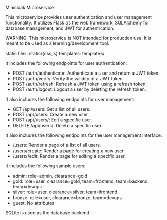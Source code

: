 Minicloak Microservice

This microservice provides user authentication and user management functionality.
It utilizes Flask as the web framework, SQLAlchemy for database management, and JWT for authentication.

WARNING: This microservice is NOT intended for production use. It is meant to be used as a learning/development tool.

static files: static/{css,js}
templates: templates/

It includes the following endpoints for user authentication:
- POST /auth/authenticate: Authenticate a user and return a JWT token.
- POST /auth/verify: Verify the validity of a JWT token.
- POST /auth/refresh: Refresh a JWT token using a refresh token.
- POST /auth/logout: Logout a user by deleting the refresh token.

It also includes the following endpoints for user management:
- GET    /api/users: Get a list of all users.
- POST   /api/users: Create a new user.
- POST   /api/users/<id>: Edit a specific user.
- DELETE /api/users/<id>: Delete a specific user.

It also includes the following endpoints for the user management interface:
- /users: Render a page of a list of all users.
- /users/create: Render a page for creating a new user.
- /users/<id>/edit: Render a page for editing a specific user.

It includes the following sample users:
- admin: role=admin, clearance=gold
- gold: role=user, clearance=gold, team=frontend, team=backend, team=devops
- silver: role=user, clearance=silver, team=frontend
- bronze: role=user, clearance=bronze, team=devops
- guest: No attributes

SQLite is used as the database backend.